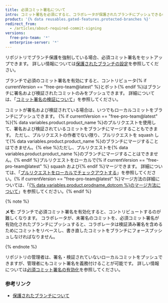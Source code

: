 ```yaml
---
title: 必須コミット署名について
intro: コミット署名を必須にすると、コラボレータが保護されたブランチにプッシュできるのは検証された署名済みのコミットのみになります。
product: '{% data reusables.gated-features.protected-branches %}'
redirect_from:
  - /articles/about-required-commit-signing
versions:
  free-pro-team: '*'
  enterprise-server: '*'
---
```


リポジトリでブランチ保護を強制している場合、必須コミット署名をセットアップできます。 詳しい情報については[保護されたブランチの設定](/articles/configuring-protected-branches/)を参照してください。

ブランチで必須のコミット署名を有効にすると、コントリビュータ{% if currentVersion == "free-pro-team@latest" %}とボット{% endif %}はブランチに署名および検証されたコミットのみをプッシュできます。 詳細については、「[コミット署名の検証について](/articles/about-commit-signature-verification)」を参照してください。

コミットが署名および検証されている場合は、いつでもローカルコミットをブランチにプッシュできます。 {% if currentVersion == "free-pro-team@latest" %}{% data variables.product.product_name %}のプルリクエストを使用して、署名および検証されているコミットをブランチにマージすることもできます。 ただし、プルリクエストの作者でない限り、プルリクエストを squash して{% data variables.product.product_name %}のブランチにマージすることはできません。{% else %}ただし、プルリクエストを{% data variables.product.product_name %}のブランチにマージすることはできません。{% endif %}プルリクエストをローカルで{% if currentVersion == "free-pro-team@latest" %} squash および{% endif %}マージできます。 詳細については、「[プルリクエストをローカルでチェックアウトする](/github/collaborating-with-issues-and-pull-requests/checking-out-pull-requests-locally)」を参照してください。{% if currentVersion == "free-pro-team@latest" %}マージ方法の詳細については、「[{% data variables.product.prodname_dotcom %}のマージ方法について](/github/administering-a-repository/about-merge-methods-on-github)」を参照してください。{% endif %}

{% note %}

**メモ:** ブランチで必須コミット署名を有効化すると、コントリビュートするのが難しくなります。 コラボレータが、未署名のコミットを、必須コミット署名が有効化されたブランチにプッシュすると、コラボレータは検証済み署名を含めるためにコミットをリベースし、書き直したコミットをブランチにフォースプッシュしなければなりません。

{% endnote %}

リポジトリの管理者は、署名・検証されていないローカルコミットをプッシュできますが、管理者にもコミット署名を義務付けることが可能です。 詳しい情報については[必須コミット署名の有効化](/articles/enabling-required-commit-signing)を参照してください。

### 参考リンク

- [保護されたブランチについて](/articles/about-protected-branches)
